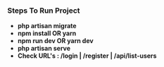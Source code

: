 
### Steps To Run Project

- **php artisan migrate**
- **npm install OR yarn**
- **npm run dev OR yarn dev**
- **php artisan serve**
- **Check URL's : /login | /register | /api/list-users**
